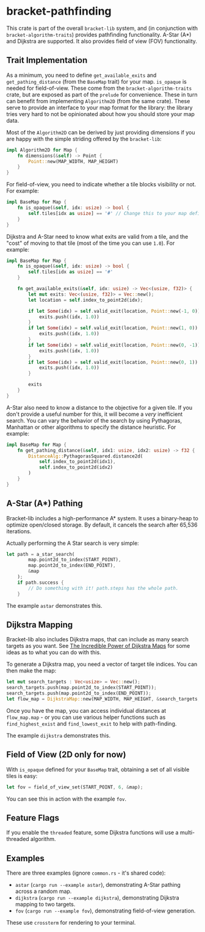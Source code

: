 # bracket-pathfinding

This crate is part of the overall `bracket-lib` system, and (in conjunction with `bracket-algorithm-traits`) provides pathfinding functionality. A-Star (A*) and Dijkstra are supported. It also provides field of view (FOV) functionality.

## Trait Implementation

As a minimum, you need to define `get_available_exits` and `get_pathing_distance` (from the `BaseMap` trait) for your map. `is_opaque` is needed for field-of-view. These come from the `bracket-algorithm-traits` crate, but are exposed as part of the `prelude` for convenience. These in turn can benefit from implementing `Algorithm2D` (from the same crate). These serve to provide an interface to your map format for the library: the library tries very hard to not be opinionated about how you should store your map data.

Most of the `Algorithm2D` can be derived by just providing dimensions if you are happy with the simple striding offered by the `bracket-lib`:

```rust
impl Algorithm2D for Map {
    fn dimensions(&self) -> Point {
        Point::new(MAP_WIDTH, MAP_HEIGHT)
    }
}
```

For field-of-view, you need to indicate whether a tile blocks visibility or not. For example:

```rust
impl BaseMap for Map {
    fn is_opaque(&self, idx: usize) -> bool {
        self.tiles[idx as usize] == '#' // Change this to your map definition!
    }
}
```

Dijkstra and A-Star need to know what exits are valid from a tile, and the "cost" of moving to that tile (most of the time you can use `1.0`). For example:

```rust
impl BaseMap for Map {
    fn is_opaque(&self, idx: usize) -> bool {
        self.tiles[idx as usize] == '#'
    }

    fn get_available_exits(&self, idx: usize) -> Vec<(usize, f32)> {
        let mut exits: Vec<(usize, f32)> = Vec::new();
        let location = self.index_to_point2d(idx);

        if let Some(idx) = self.valid_exit(location, Point::new(-1, 0)) {
            exits.push((idx, 1.0))
        }
        if let Some(idx) = self.valid_exit(location, Point::new(1, 0)) {
            exits.push((idx, 1.0))
        }
        if let Some(idx) = self.valid_exit(location, Point::new(0, -1)) {
            exits.push((idx, 1.0))
        }
        if let Some(idx) = self.valid_exit(location, Point::new(0, 1)) {
            exits.push((idx, 1.0))
        }

        exits
    }
}
```

A-Star also need to know a distance to the objective for a given tile. If you don't provide a useful number for this, it will become a *very* inefficient search. You can vary the behavior of the search by using Pythagoras, Manhattan or other algorithms to specify the distance heuristic. For example:

```rust
impl BaseMap for Map {
    fn get_pathing_distance(&self, idx1: usize, idx2: usize) -> f32 {
        DistanceAlg::PythagorasSquared.distance2d(
            self.index_to_point2d(idx1),
            self.index_to_point2d(idx2)
        )
    }
}
```

## A-Star (A*) Pathing

Bracket-lib includes a high-performance A* system. It uses a binary-heap to optimize open/closed storage. By default, it cancels the search after 65,536 iterations.

Actually performing the A Star search is very simple:

```rust
let path = a_star_search(
        map.point2d_to_index(START_POINT),
        map.point2d_to_index(END_POINT),
        &map
    );
    if path.success {
        // Do something with it! path.steps has the whole path.
    }
```

The example `astar` demonstrates this.

## Dijkstra Mapping

Bracket-lib also includes Dijkstra maps, that can include as many search targets as you want. See [The Incredible Power of Dijkstra Maps](http://www.roguebasin.com/index.php?title=The_Incredible_Power_of_Dijkstra_Maps) for some ideas as to what you can do with this.

To generate a Dijkstra map, you need a vector of target tile indices. You can then make the map:

```rust
let mut search_targets : Vec<usize> = Vec::new();
search_targets.push(map.point2d_to_index(START_POINT));
search_targets.push(map.point2d_to_index(END_POINT));
let flow_map = DijkstraMap::new(MAP_WIDTH, MAP_HEIGHT, &search_targets, &map, 1024.0);
```

Once you have the map, you can access individual distances at `flow_map.map` - or you can use various helper functions such as `find_highest_exist` and `find_lowest_exit` to help with path-finding.

The example `dijkstra` demonstrates this.

## Field of View (2D only for now)

With `is_opaque` defined for your `BaseMap` trait, obtaining a set of all visible tiles is easy:

```rust
let fov = field_of_view_set(START_POINT, 6, &map);
```

You can see this in action with the example `fov`.

## Feature Flags

If you enable the `threaded` feature, some Dijkstra functions will use a multi-threaded algorithm.

## Examples

There are three examples (ignore `common.rs` - it's shared code):

* `astar` (`cargo run --example astar`), demonstrating A-Star pathing across a random map.
* `dijkstra` (`cargo run --example dijkstra`), demonstrating Dijkstra mapping to two targets.
* `fov` (`cargo run --example fov`), demonstrating field-of-view generation.

These use `crossterm` for rendering to your terminal.
